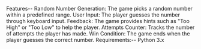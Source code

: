Features--
Random Number Generation: The game picks a random number within a predefined range.
User Input: The player guesses the number through keyboard input.
Feedback: The game provides hints such as "Too High" or "Too Low" to help the player.
Attempts Counter: Tracks the number of attempts the player has made.
Win Condition: The game ends when the player guesses the correct number.
Requirements:--
Python 3.x
